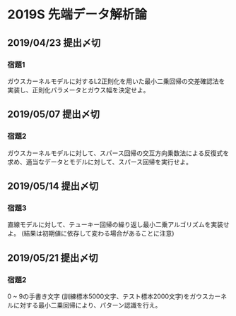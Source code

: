 # 2019S 先端データ解析論

## 2019/04/23 提出〆切

### 宿題1
ガウスカーネルモデルに対するL2正則化を用いた最小二乗回帰の交差確認法を実装し、正則化パラメータとガウス幅を決定せよ。

## 2019/05/07 提出〆切

### 宿題2
ガウスカーネルモデルに対して、スパース回帰の交互方向乗数法による反復式を求め、適当なデータとモデルに対して、スパース回帰を実行せよ。

## 2019/05/14 提出〆切

### 宿題3
直線モデルに対して、テューキー回帰の繰り返し最小二乗アルゴリズムを実装せよ。 (結果は初期値に依存して変わる場合があることに注意)

## 2019/05/21 提出〆切

### 宿題2
0 ~ 9の手書き文字 (訓練標本5000文字、テスト標本2000文字)をガウスカーネルに対する最小二乗回帰により、パターン認識を行え。
